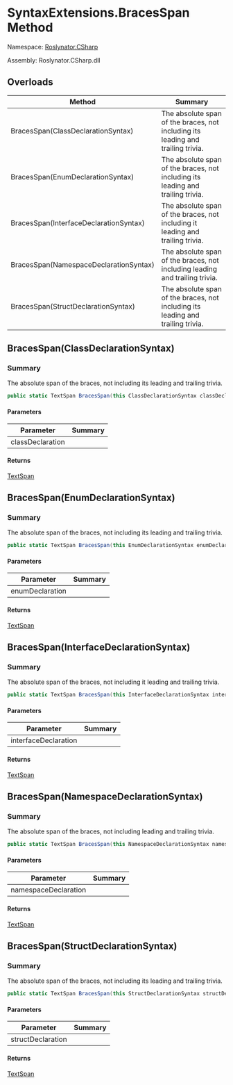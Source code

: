 # SyntaxExtensions\.BracesSpan Method

Namespace: [Roslynator.CSharp](../../README.md)

Assembly: Roslynator\.CSharp\.dll

## Overloads

| Method | Summary |
| ------ | ------- |
| BracesSpan\(ClassDeclarationSyntax\) | The absolute span of the braces, not including its leading and trailing trivia\. |
| BracesSpan\(EnumDeclarationSyntax\) | The absolute span of the braces, not including its leading and trailing trivia\. |
| BracesSpan\(InterfaceDeclarationSyntax\) | The absolute span of the braces, not including it leading and trailing trivia\. |
| BracesSpan\(NamespaceDeclarationSyntax\) | The absolute span of the braces, not including leading and trailing trivia\. |
| BracesSpan\(StructDeclarationSyntax\) | The absolute span of the braces, not including its leading and trailing trivia\. |

## BracesSpan\(ClassDeclarationSyntax\)

### Summary

The absolute span of the braces, not including its leading and trailing trivia\.

```csharp
public static TextSpan BracesSpan(this ClassDeclarationSyntax classDeclaration)
```

#### Parameters

| Parameter | Summary |
| --------- | ------- |
| classDeclaration | |

#### Returns

[TextSpan](https://docs.microsoft.com/en-us/dotnet/api/microsoft.codeanalysis.text.textspan)




## BracesSpan\(EnumDeclarationSyntax\)

### Summary

The absolute span of the braces, not including its leading and trailing trivia\.

```csharp
public static TextSpan BracesSpan(this EnumDeclarationSyntax enumDeclaration)
```

#### Parameters

| Parameter | Summary |
| --------- | ------- |
| enumDeclaration | |

#### Returns

[TextSpan](https://docs.microsoft.com/en-us/dotnet/api/microsoft.codeanalysis.text.textspan)




## BracesSpan\(InterfaceDeclarationSyntax\)

### Summary

The absolute span of the braces, not including it leading and trailing trivia\.

```csharp
public static TextSpan BracesSpan(this InterfaceDeclarationSyntax interfaceDeclaration)
```

#### Parameters

| Parameter | Summary |
| --------- | ------- |
| interfaceDeclaration | |

#### Returns

[TextSpan](https://docs.microsoft.com/en-us/dotnet/api/microsoft.codeanalysis.text.textspan)




## BracesSpan\(NamespaceDeclarationSyntax\)

### Summary

The absolute span of the braces, not including leading and trailing trivia\.

```csharp
public static TextSpan BracesSpan(this NamespaceDeclarationSyntax namespaceDeclaration)
```

#### Parameters

| Parameter | Summary |
| --------- | ------- |
| namespaceDeclaration | |

#### Returns

[TextSpan](https://docs.microsoft.com/en-us/dotnet/api/microsoft.codeanalysis.text.textspan)




## BracesSpan\(StructDeclarationSyntax\)

### Summary

The absolute span of the braces, not including its leading and trailing trivia\.

```csharp
public static TextSpan BracesSpan(this StructDeclarationSyntax structDeclaration)
```

#### Parameters

| Parameter | Summary |
| --------- | ------- |
| structDeclaration | |

#### Returns

[TextSpan](https://docs.microsoft.com/en-us/dotnet/api/microsoft.codeanalysis.text.textspan)




